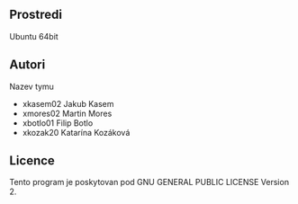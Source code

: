 Prostredi
---------

Ubuntu 64bit

Autori
------

Nazev tymu
- xkasem02 Jakub Kasem 
- xmores02 Martin Mores 
- xbotlo01 Filip Botlo
- xkozak20 Katarína Kozáková

Licence
-------

Tento program je poskytovan pod GNU GENERAL PUBLIC LICENSE Version 2.

